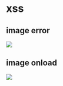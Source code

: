 # xss

## image error
<img src="#" onerror= "td=document;td.getElementById('image-error').addEventListener('click', function(e){alert('image error')});"/>

## image onload
<img src="https://img-cdn-aliyun.dcloud.net.cn//dev/img/ext/promotion/YunXin-uniapp-20231101.png" onload="td=document;td.getElementById('image-onload').addEventListener('click', function(e){alert('image onload')});">